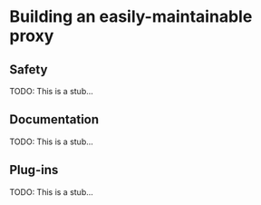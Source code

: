 # Building an easily-maintainable proxy

## Safety

TODO: This is a stub...

## Documentation

TODO: This is a stub...

## Plug-ins

TODO: This is a stub...
